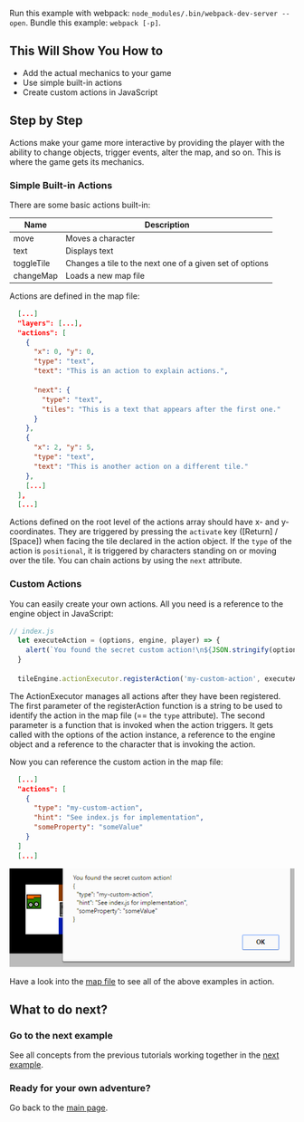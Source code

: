 Run this example with webpack: `node_modules/.bin/webpack-dev-server --open`. Bundle this example: `webpack [-p]`.

## This Will Show You How to

* Add the actual mechanics to your game
* Use simple built-in actions
* Create custom actions in JavaScript

## Step by Step

Actions make your game more interactive by providing the player with the ability to change objects, trigger events, alter the map, and so on. This is where the game gets its mechanics.

### Simple Built-in Actions

There are some basic actions built-in:

| Name | Description |
|------|-------------|
| move | Moves a character |
| text | Displays text |
| toggleTile | Changes a tile to the next one of a given set of options |
| changeMap | Loads a new map file |

Actions are defined in the map file:

```json
  [...]
  "layers": [...],
  "actions": [
    {
      "x": 0, "y": 0,
      "type": "text",
      "text": "This is an action to explain actions.",

      "next": {
        "type": "text",
        "tiles": "This is a text that appears after the first one."
      }
    },
    {
      "x": 2, "y": 5,
      "type": "text",
      "text": "This is another action on a different tile."
    },
    [...]
  ],
  [...]
```

Actions defined on the root level of the actions array should have x- and y-coordinates. They are triggered by pressing the `activate` key (\[Return\] / \[Space\]) when facing the tile declared in the action object. If the `type` of the action is `positional`, it is triggered by characters standing on or moving over the tile. You can chain actions by using the `next` attribute.

### Custom Actions

You can easily create your own actions. All you need is a reference to the engine object in JavaScript:

```js
// index.js
  let executeAction = (options, engine, player) => {
    alert(`You found the secret custom action!\n${JSON.stringify(options, true, 2)}`);
  }

  tileEngine.actionExecutor.registerAction('my-custom-action', executeAction);
```

The ActionExecutor manages all actions after they have been registered. The first parameter of the registerAction function is a string to be used to identify the action in the map file (== the `type` attribute). The second parameter is a function that is invoked when the action triggers. It gets called with the options of the action instance, a reference to the engine object and a reference to the character that is invoking the action.

Now you can reference the custom action in the map file:

```json
  [...]
  "actions": [
    {
      "type": "my-custom-action",
      "hint": "See index.js for implementation",
      "someProperty": "someValue"
    }
  ]
  [...]
```

![an alert showing the action object](screenshot.png)

Have a look into the [map file](map.json) to see all of the above examples in action.


## What to do next?

### Go to the next example

See all concepts from the previous tutorials working together in the [next example](../07%20-%20Putting%20it%20all%20together).

### Ready for your own adventure?

Go back to the [main page](../../README.md).

